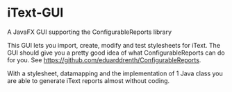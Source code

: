 # iText-GUI
A JavaFX GUI supporting the ConfigurableReports library

This GUI lets you import, create, modify and test stylesheets for iText. The GUI should give you a pretty good idea of what ConfigurableReports can do for you. See https://github.com/eduarddrenth/ConfigurableReports.

With a stylesheet, datamapping and the implementation of 1 Java class you are able to generate iText reports almost without coding.
